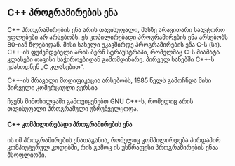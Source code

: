 ## C++ პროგრამირების ენა

C++ პროგრამირების ენა არის თავისუფალი, მასზე არავითარი საავტორო უფლებები არ არსებობს. ეს კოპილირებადი პროგრამირების ენა არსებობს 80-იან წლებიდან. მისი სახელი უკავშირდე პროგრამირების  ენა C-ს (სი).
C++-ის ფუძემდებელი არის ბერნ სტრაუსტრაპი, რომელმაც C-ს მიამატა კლასები თავისი საჭიროებიდან გამომდინარე. პირველ ხანებში C++-ს ეძახოდნენ „C კლასებით“.

C++-ის მრავალი მოდიფიკაცია არსებობს, 1985 წელს გამოჩნდა მისი პირველი კომერციული ვერსია

ჩვენს მიმოხილვაში გამოვიყენებთ GNU C++-ს, რომელიც არის თავისუფალი პროგრამული უზრუნველყოფა.

#### C++ კომპილირებადი პროგრამირების ენა

ის იმ პროგრამირების ენათაგანია, რომელიც კომპილირდება პირდაპირ კომპიუტერულ კოდებში, რის გამოც ის უსწრაფესი პროგრამირების ენაა მსოფლიოში.

  

